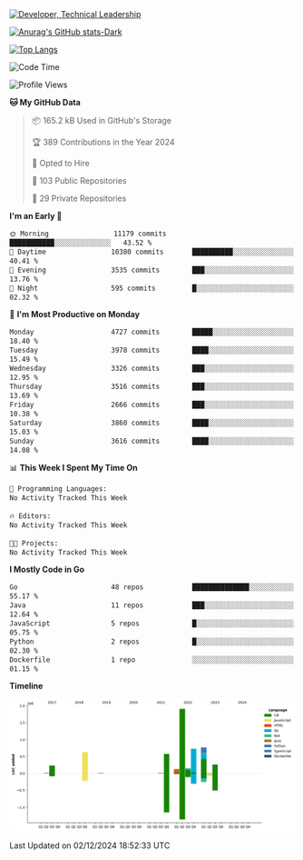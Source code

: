 <div>
  <a href="https://www.linkedin.com/in/arielpineiro/" target="_blank" rel="nofollow noopener noreferrer">
    <img src="https://img.shields.io/badge/-LinkedIn-%230077B5?style=for-the-badge&logo=linkedin&logoColor=white" alt="Developer, Technical Leadership" title="Ariel Piñeiro">
  </a>
</div>

[![Anurag's GitHub stats-Dark](https://github-readme-stats.vercel.app/api?username=arielsrv&show_icons=true&theme=dark#gh-dark-mode-only)](https://github.com/anuraghazra/github-readme-stats#gh-dark-mode-only)

[![Top Langs](https://github-readme-stats.vercel.app/api/top-langs/?username=arielsrv&layout=compact&langs_count=10&theme=dark#gh-dark-mode-only)](https://github.com/anuraghazra/github-readme-stats&theme=dark#gh-dark-mode-only)

<!--START_SECTION:waka-->
![Code Time](http://img.shields.io/badge/Code%20Time-1%2C107%20hrs%2035%20mins-blue)

![Profile Views](http://img.shields.io/badge/Profile%20Views-3-blue)

**🐱 My GitHub Data** 

> 📦 165.2 kB Used in GitHub's Storage 
 > 
> 🏆 389 Contributions in the Year 2024
 > 
> 💼 Opted to Hire
 > 
> 📜 103 Public Repositories 
 > 
> 🔑 29 Private Repositories 
 > 
**I'm an Early 🐤** 

```text
🌞 Morning                11179 commits       ███████████░░░░░░░░░░░░░░   43.52 % 
🌆 Daytime                10380 commits       ██████████░░░░░░░░░░░░░░░   40.41 % 
🌃 Evening                3535 commits        ███░░░░░░░░░░░░░░░░░░░░░░   13.76 % 
🌙 Night                  595 commits         █░░░░░░░░░░░░░░░░░░░░░░░░   02.32 % 
```
📅 **I'm Most Productive on Monday** 

```text
Monday                   4727 commits        █████░░░░░░░░░░░░░░░░░░░░   18.40 % 
Tuesday                  3978 commits        ████░░░░░░░░░░░░░░░░░░░░░   15.49 % 
Wednesday                3326 commits        ███░░░░░░░░░░░░░░░░░░░░░░   12.95 % 
Thursday                 3516 commits        ███░░░░░░░░░░░░░░░░░░░░░░   13.69 % 
Friday                   2666 commits        ███░░░░░░░░░░░░░░░░░░░░░░   10.38 % 
Saturday                 3860 commits        ████░░░░░░░░░░░░░░░░░░░░░   15.03 % 
Sunday                   3616 commits        ████░░░░░░░░░░░░░░░░░░░░░   14.08 % 
```


📊 **This Week I Spent My Time On** 

```text
💬 Programming Languages: 
No Activity Tracked This Week

🔥 Editors: 
No Activity Tracked This Week

🐱‍💻 Projects: 
No Activity Tracked This Week
```

**I Mostly Code in Go** 

```text
Go                       48 repos            ██████████████░░░░░░░░░░░   55.17 % 
Java                     11 repos            ███░░░░░░░░░░░░░░░░░░░░░░   12.64 % 
JavaScript               5 repos             █░░░░░░░░░░░░░░░░░░░░░░░░   05.75 % 
Python                   2 repos             █░░░░░░░░░░░░░░░░░░░░░░░░   02.30 % 
Dockerfile               1 repo              ░░░░░░░░░░░░░░░░░░░░░░░░░   01.15 % 
```



**Timeline**

![Lines of Code chart](https://raw.githubusercontent.com/arielsrv/arielsrv/main/assets/bar_graph.png)


 Last Updated on 02/12/2024 18:52:33 UTC
<!--END_SECTION:waka-->
